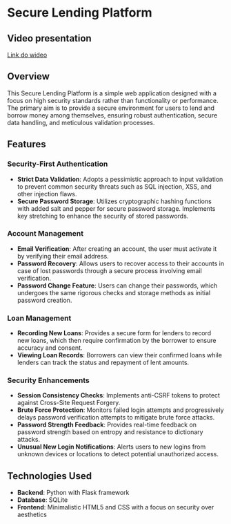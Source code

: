 # Secure Lending Platform

## Video presentation
[Link do wideo](assets/lendlist.mp4)

## Overview
This Secure Lending Platform is a simple web application designed with a focus on high security standards rather than functionality or performance. The primary aim is to provide a secure environment for users to lend and borrow money among themselves, ensuring robust authentication, secure data handling, and meticulous validation processes.

## Features

### Security-First Authentication
- **Strict Data Validation**: Adopts a pessimistic approach to input validation to prevent common security threats such as SQL injection, XSS, and other injection flaws.
- **Secure Password Storage**: Utilizes cryptographic hashing functions with added salt and pepper for secure password storage. Implements key stretching to enhance the security of stored passwords.

### Account Management
- **Email Verification**: After creating an account, the user must activate it by verifying their email address.
- **Password Recovery**: Allows users to recover access to their accounts in case of lost passwords through a secure process involving email verification.
- **Password Change Feature**: Users can change their passwords, which undergoes the same rigorous checks and storage methods as initial password creation.

### Loan Management
- **Recording New Loans**: Provides a secure form for lenders to record new loans, which then require confirmation by the borrower to ensure accuracy and consent.
- **Viewing Loan Records**: Borrowers can view their confirmed loans while lenders can track the status and repayment of lent amounts.

### Security Enhancements
- **Session Consistency Checks**: Implements anti-CSRF tokens to protect against Cross-Site Request Forgery.
- **Brute Force Protection**: Monitors failed login attempts and progressively delays password verification attempts to mitigate brute force attacks.
- **Password Strength Feedback**: Provides real-time feedback on password strength based on entropy and resistance to dictionary attacks.
- **Unusual New Login Notifications**: Alerts users to new logins from unknown devices or locations to detect potential unauthorized access.


## Technologies Used
- **Backend**: Python with Flask framework
- **Database**: SQLite
- **Frontend**: Minimalistic HTML5 and CSS with a focus on security over aesthetics

